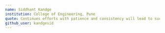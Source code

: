 ```yaml
---
name: Siddhant Kandge 
institution: College of Engineering, Pune
quote: Continues efforts with patience and consistency will lead to success.
github_user: kandgesid
---
```

